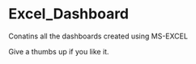 # Excel_Dashboard
Conatins all the dashboards created using MS-EXCEL

Give a thumbs up if you like it.

